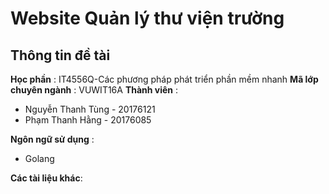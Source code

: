 # Website Quản lý thư viện trường
## Thông tin đề tài
**Học phần** : IT4556Q-Các phương pháp phát triển phần mềm nhanh 
**Mã lớp chuyên ngành** : VUWIT16A
**Thành viên** :
- Nguyễn Thanh Tùng - 20176121
- Phạm Thanh Hằng - 20176085

**Ngôn ngữ sử dụng** :
- Golang

**Các tài liệu khác**:

